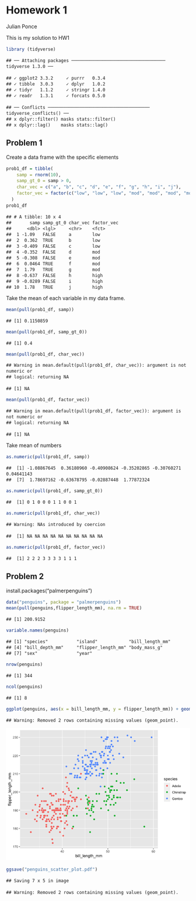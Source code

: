 Homework 1
================
Julian Ponce

This is my solution to HW1

``` r
library (tidyverse)
```

    ## ── Attaching packages ──────────────────────────────────── tidyverse 1.3.0 ──

    ## ✓ ggplot2 3.3.2     ✓ purrr   0.3.4
    ## ✓ tibble  3.0.3     ✓ dplyr   1.0.2
    ## ✓ tidyr   1.1.2     ✓ stringr 1.4.0
    ## ✓ readr   1.3.1     ✓ forcats 0.5.0

    ## ── Conflicts ─────────────────────────────────────── tidyverse_conflicts() ──
    ## x dplyr::filter() masks stats::filter()
    ## x dplyr::lag()    masks stats::lag()

## Problem 1

Create a data frame with the specific elements

``` r
prob1_df = tibble(
    samp = rnorm(10),
    samp_gt_0 = samp > 0,
    char_vec = c("a", "b", "c", "d", "e", "f", "g", "h", "i", "j"),
    factor_vec = factor(c("low", "low", "low", "mod", "mod", "mod", "mod", "high", "high", "high"))
  )
prob1_df
```

    ## # A tibble: 10 x 4
    ##       samp samp_gt_0 char_vec factor_vec
    ##      <dbl> <lgl>     <chr>    <fct>     
    ##  1 -1.09   FALSE     a        low       
    ##  2  0.362  TRUE      b        low       
    ##  3 -0.409  FALSE     c        low       
    ##  4 -0.352  FALSE     d        mod       
    ##  5 -0.308  FALSE     e        mod       
    ##  6  0.0464 TRUE      f        mod       
    ##  7  1.79   TRUE      g        mod       
    ##  8 -0.637  FALSE     h        high      
    ##  9 -0.0289 FALSE     i        high      
    ## 10  1.78   TRUE      j        high

Take the mean of each variable in my data frame.

``` r
mean(pull(prob1_df, samp))
```

    ## [1] 0.1150859

``` r
mean(pull(prob1_df, samp_gt_0))
```

    ## [1] 0.4

``` r
mean(pull(prob1_df, char_vec))
```

    ## Warning in mean.default(pull(prob1_df, char_vec)): argument is not numeric or
    ## logical: returning NA

    ## [1] NA

``` r
mean(pull(prob1_df, factor_vec))
```

    ## Warning in mean.default(pull(prob1_df, factor_vec)): argument is not numeric or
    ## logical: returning NA

    ## [1] NA

Take mean of numbers

``` r
as.numeric(pull(prob1_df, samp))
```

    ##  [1] -1.08867645  0.36180960 -0.40908624 -0.35202865 -0.30760271  0.04641143
    ##  [7]  1.78697162 -0.63678795 -0.02887448  1.77872324

``` r
as.numeric(pull(prob1_df, samp_gt_0))
```

    ##  [1] 0 1 0 0 0 1 1 0 0 1

``` r
as.numeric(pull(prob1_df, char_vec))
```

    ## Warning: NAs introduced by coercion

    ##  [1] NA NA NA NA NA NA NA NA NA NA

``` r
as.numeric(pull(prob1_df, factor_vec))
```

    ##  [1] 2 2 2 3 3 3 3 1 1 1

## Problem 2

install.packages(“palmerpenguins”)

``` r
data("penguins", package = "palmerpenguins")
mean(pull(penguins,flipper_length_mm), na.rm = TRUE)
```

    ## [1] 200.9152

``` r
variable.names(penguins)
```

    ## [1] "species"           "island"            "bill_length_mm"   
    ## [4] "bill_depth_mm"     "flipper_length_mm" "body_mass_g"      
    ## [7] "sex"               "year"

``` r
nrow(penguins)
```

    ## [1] 344

``` r
ncol(penguins)
```

    ## [1] 8

``` r
ggplot(penguins, aes(x = bill_length_mm, y = flipper_length_mm)) + geom_point(aes(color = species))
```

    ## Warning: Removed 2 rows containing missing values (geom_point).

![](p8105_hw1_Jp3999_files/figure-gfm/unnamed-chunk-5-1.png)<!-- -->

``` r
ggsave("penguins_scatter_plot.pdf")
```

    ## Saving 7 x 5 in image

    ## Warning: Removed 2 rows containing missing values (geom_point).
